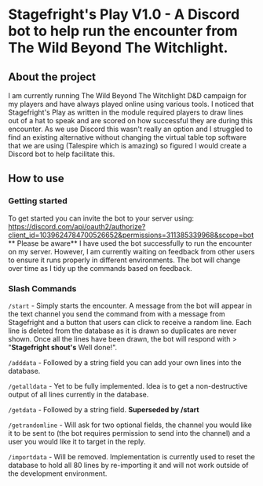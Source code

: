 # Stagefright's Play V1.0 - A Discord bot to help run the encounter from The Wild Beyond The Witchlight.

## About the project
I am currently running The Wild Beyond The Witchlight D&D campaign for my players and have always played online using various tools. I noticed that Stagefright's Play as written in the module required players to draw lines out of a hat to speak and are scored on how successful they are during this encounter. As we use Discord this wasn't really an option and I struggled to find an existing alternative without changing the virtual table top software that we are using (Talespire which is amazing) so figured I would create a Discord bot to help facilitate this.

## How to use
### Getting started
To get started you can invite the bot to your server using:
https://discord.com/api/oauth2/authorize?client_id=1039624784700526652&permissions=311385339968&scope=bot
** Please be aware** I have used the bot successfully to run the encounter on my server. However, I am currently waiting on feedback from other users to ensure it runs properly in different environments. The bot will change over time as I tidy up the commands based on feedback.

### Slash Commands
`/start` - Simply starts the encounter. A message from the bot will appear in the text channel you send the command from with a message from Stagefright and a button that users can click to receive a random line. Each line is deleted from the database as it is drawn so duplicates are never shown. Once all the lines have been drawn, the bot will respond with > "**Stagefright shout's** Well done!".

`/adddata` - Followed by a string field you can add your own lines into the database.

`/getalldata` - Yet to be fully implemented. Idea is to get a non-destructive output of all lines currently in the database.

`/getdata` - Followed by a string field. **Superseded by /start**

`/getrandomline` - Will ask for two optional fields, the channel you would like it to be sent to (the bot requires permission to send into the channel) and a user you would like it to target in the reply.

`/importdata` - Will be removed. Implementation is currently used to reset the database to hold all 80 lines by re-importing it and will not work outside of the development environment.